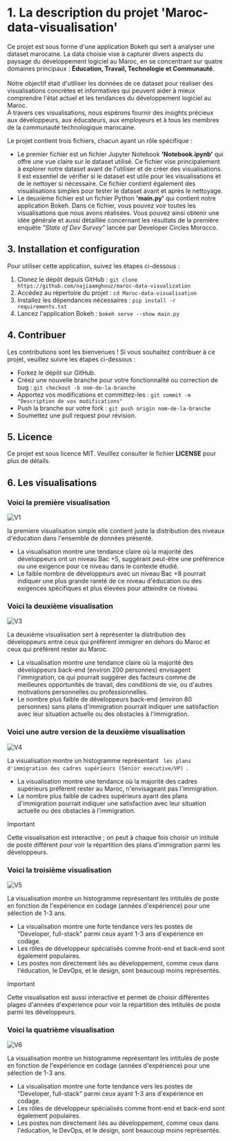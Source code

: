 # 1. La description du projet 'Maroc-data-visualisation'

<p>
  Ce projet est sous forme d'une application Bokeh qui sert à analyser une dataset marocaine. La data choisie vise à capturer divers aspects du paysage du développement logiciel au Maroc, en se concentrant sur quatre domaines principaux : <strong>Éducation, Travail, Technologie et Communauté</strong>.
  <br><br> Notre objectif était d'utiliser les données de ce dataset pour réaliser des visualisations concrètes et informatives qui peuvent aider à mieux comprendre l'état actuel et les tendances du développement logiciel au Maroc.
  <br> À travers ces visualisations, nous espérons fournir des insights précieux aux développeurs, aux éducateurs, aux employeurs et à tous les membres de la communauté technologique marocaine.
</p>
<p>
  Le projet contient trois fichiers, chacun ayant un rôle spécifique :
  <ul>
    <li>
      Le premier fichier est un fichier Jupyter Notebook <strong>'Notebook.ipynb'</strong> qui offre une vue claire sur le dataset utilisé. Ce fichier vise principalement à explorer notre dataset avant de l'utiliser et de créer des visualisations. Il est essentiel de vérifier si le dataset est utile pour les visualisations et de le nettoyer si nécessaire. Ce fichier contient également des visualisations simples pour tester le dataset avant et après le nettoyage.
    </li>
    <li>
      Le deuxième fichier est un fichier Python <strong>'main.py'</strong> qui contient notre application Bokeh. Dans ce fichier, vous pouvez voir toutes les visualisations que nous avons réalisées. Vous pouvez ainsi obtenir une idée générale et aussi détaillée concernant les résultats de  la première enquête <em>"State of Dev Survey"</em> lancée par Developer Circles Morocco.
    </li>
  </ul>
</p>


## 3. Installation et configuration

<p>
  Pour utiliser cette application, suivez les étapes ci-dessous :
  <ol>
    <li>Clonez le dépôt depuis GitHub : <code>git clone https://github.com/najiaamghouz/maroc-data-visualization</code></li>
    <li>Accédez au répertoire du projet : <code>cd Maroc-data-visualisation</code></li>
    <li>Installez les dépendances nécessaires : <code>pip install -r requirements.txt</code></li>
    <li>Lancez l'application Bokeh : <code>bokeh serve --show main.py</code></li>
  </ol>
</p>

## 4. Contribuer

<p>
  Les contributions sont les bienvenues ! Si vous souhaitez contribuer à ce projet, veuillez suivre les étapes ci-dessous :
  <ul>
    <li>Forkez le dépôt sur GitHub.</li>
    <li>Créez une nouvelle branche pour votre fonctionnalité ou correction de bug : <code>git checkout -b nom-de-la-branche</code></li>
    <li>Apportez vos modifications et committez-les : <code>git commit -m "Description de vos modifications"</code></li>
    <li>Push la branche sur votre fork : <code>git push origin nom-de-la-branche</code></li>
    <li>Soumettez une pull request pour révision.</li>
  </ul>
</p>


## 5. Licence

<p>
  Ce projet est sous licence MIT. Veuillez consulter le fichier <strong>LICENSE</strong> pour plus de détails.
</p>

## 6. Les visualisations

### Voici la première visualisation

![V1](https://github.com/najiaamghouz/maroc-data-visualization/assets/171170836/525e9f45-38cc-4f49-bd42-9a6cd6fd2643)
 
<p>
  la premiere visualisation simple elle contient juste la distribution des niveaux d'éducation dans l'ensemble de données présenté.
  <ul>
     <li> La visualisation montre une tendance claire où la majorité des développeurs ont un niveau Bac +5, suggérant peut-être une préférence ou une exigence pour ce niveau dans le contexte étudié.</li>
    <li> Le faible nombre de développeurs avec un niveau Bac +8 pourrait indiquer une plus grande rareté de ce niveau d'éducation ou des exigences spécifiques et plus élevées pour atteindre ce niveau.</li>
  </ul>
</p>


### Voici la deuxième visualisation


![V3](https://github.com/najiaamghouz/maroc-data-visualization/assets/171170836/23b7635d-0954-450b-be8b-75372d3ac327)


<p>
 La deuxième visualisation sert à représenter la distribution des développeurs entre ceux qui préfèrent immigrer en dehors du Maroc et ceux qui préfèrent rester au Maroc.
  <ul>
     <li>La visualisation montre une tendance claire où la majorité des développeurs back-end (environ 200 personnes) envisagent l'immigration, ce qui pourrait suggérer des facteurs comme de meilleures opportunités de travail, des conditions de vie, ou d'autres motivations personnelles ou professionnelles.</li>
    <li> Le nombre plus faible de développeurs back-end (environ 80 personnes) sans plans d'immigration pourrait indiquer une satisfaction avec leur situation actuelle ou des obstacles à l'immigration. </li>
  </ul>
</p>

### Voici une autre version de la deuxième visualisation

![V4](https://github.com/najiaamghouz/maroc-data-visualization/assets/171170836/110bc7d6-507c-4007-99e6-67f08799e793)



<p>
La visualisation montre un histogramme représentant <code> les plans d'immigration des cadres supérieurs (Senior executive/VP) </code>.
  <ul>
     <li>La visualisation montre une tendance où la majorité des cadres supérieurs préfèrent rester au Maroc, n'envisageant pas l'immigration.</li>
    <li> Le nombre plus faible de cadres supérieurs ayant des plans d'immigration pourrait indiquer une satisfaction avec leur situation actuelle ou des obstacles à l'immigration. </li>
  </ul>
</p>

> [!IMPORTANT]
> Cette visualisation est interactive ; on peut à chaque fois choisir un intitulé de poste différent pour voir la répartition des plans d'immigration parmi les développeurs.

### Voici la troisième visualisation

![V5](https://github.com/najiaamghouz/maroc-data-visualization/assets/171170836/54bd045e-3ef1-47a8-9618-7afb504f4229)

<p>
La visualisation montre un histogramme représentant les intitulés de poste en fonction de l'expérience en codage (années d'expérience) pour une sélection de 1-3 ans.
  <ul>
     <li>La visualisation montre une forte tendance vers les postes de "Developer, full-stack" parmi ceux ayant 1-3 ans d'expérience en codage.</li>
    <li> Les rôles de développeur spécialisés comme front-end et back-end sont également populaires. </li>
     <li> Les postes non directement liés au développement, comme ceux dans l'éducation, le DevOps, et le design, sont beaucoup moins représentés. </li>
  </ul>
</p>

> [!IMPORTANT]
> Cette visualisation est aussi interactive et permet de choisir différentes plages d'années d'expérience pour voir la répartition des intitulés de poste parmi les développeurs.

### Voici la quatrième visualisation

![V6](https://github.com/najiaamghouz/maroc-data-visualization/assets/171170836/8039af8e-c71c-411e-989a-db3b35f06c8e)



<p>
La visualisation montre un histogramme représentant les intitulés de poste en fonction de l'expérience en codage (années d'expérience) pour une sélection de 1-3 ans.
  <ul>
     <li>La visualisation montre une forte tendance vers les postes de "Developer, full-stack" parmi ceux ayant 1-3 ans d'expérience en codage.</li>
    <li> Les rôles de développeur spécialisés comme front-end et back-end sont également populaires. </li>
     <li> Les postes non directement liés au développement, comme ceux dans l'éducation, le DevOps, et le design, sont beaucoup moins représentés. </li>
  </ul>
</p>
